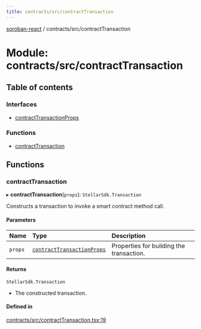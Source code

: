 ```yaml
---
title: contracts/src/contractTransaction
---
```

[soroban-react](../README.md) / contracts/src/contractTransaction

# Module: contracts/src/contractTransaction

## Table of contents

### Interfaces

- [contractTransactionProps](../interfaces/contracts_src_contractTransaction.contractTransactionProps.md)

### Functions

- [contractTransaction](contracts_src_contractTransaction.md#contracttransaction)

## Functions

### contractTransaction

▸ **contractTransaction**(`props`): `StellarSdk.Transaction`

Constructs a transaction to invoke a smart contract method call.

#### Parameters

| Name | Type | Description |
| :------ | :------ | :------ |
| `props` | [`contractTransactionProps`](../interfaces/contracts_src_contractTransaction.contractTransactionProps.md) | Properties for building the transaction. |

#### Returns

`StellarSdk.Transaction`

- The constructed transaction.

#### Defined in

[contracts/src/contractTransaction.tsx:19](https://github.com/paltalabs/soroban-react/blob/cce29de/packages/contracts/src/contractTransaction.tsx#L19)
